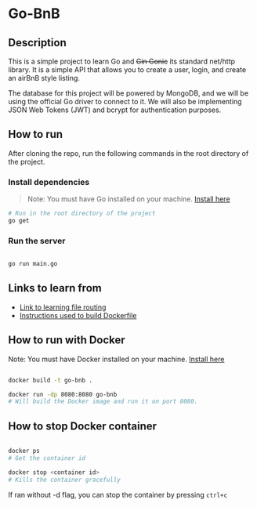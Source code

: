 # Go-BnB

## Description
This is a simple project to learn Go and ~~Gin Gonic~~ its standard net/http library. It is a simple API that allows you to create a user, login, and create an airBnB style listing.

The database for this project will be powered by MongoDB, and we will be using the official Go driver to connect to it. We will also be implementing JSON Web Tokens (JWT) and bcrypt for authentication purposes.

## How to run

After cloning the repo, run the following commands in the root directory of the project.
### Install dependencies
> Note: You must have Go installed on your machine.
[Install here](https://golang.org/doc/install)

```bash
# Run in the root directory of the project
go get
```

### Run the server

```bash

go run main.go

```

## Links to learn from
- [Link to learning file routing](https://stackoverflow.com/questions/42967235/golang-gin-gonic-split-routes-into-multiple-files)
- [Instructions used to build Dockerfile](https://hub.docker.com/_/golang)

## How to run with Docker

Note: You must have Docker installed on your machine.
[Install here](https://docs.docker.com/get-docker/)
```bash

docker build -t go-bnb .

docker run -dp 8080:8080 go-bnb
# Will build the Docker image and run it on port 8080.
```


## How to stop Docker container
```bash

docker ps
# Get the container id

docker stop <container id>
# Kills the container gracefully

```

If ran without -d flag, you can stop the container by pressing `ctrl+c`
